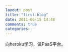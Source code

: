 ```yaml
---
layout: post
title: "first-blog"
date: 2011-06-15 14:48
comments: true
categories: 
---
```


向heroku学习，做PaaS平台。
